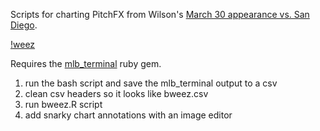 Scripts for charting PitchFX from Wilson's [March 30 appearance vs. San Diego](http://isbrianwilsonraging.com/jekyll/update/2014/03/31/sunday-night.html).

[!weez](https://pbs.twimg.com/media/BkBxsxUCcAEupHN.png)

Requires the [mlb_terminal](https://github.com/slnovak/mlb_terminal) ruby gem.

1. run the bash script and save the mlb_terminal output to a csv
2. clean csv headers so it looks like bweez.csv
3. run bweez.R script
4. add snarky chart annotations with an image editor
